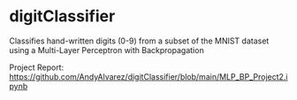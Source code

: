 # digitClassifier
Classifies hand-written digits (0-9) from a subset of the MNIST dataset using a Multi-Layer Perceptron with Backpropagation

Project Report: https://github.com/AndyAlvarez/digitClassifier/blob/main/MLP_BP_Project2.ipynb
